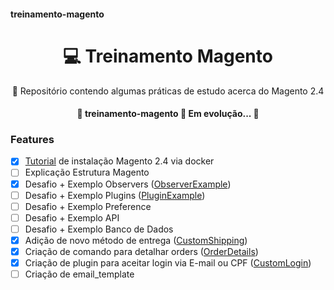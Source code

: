 #### treinamento-magento

<h1 align="center">
    💻 Treinamento Magento
</h1>
<p align="center">🚀 Repositório contendo algumas práticas de estudo acerca do Magento 2.4</p>







<h4 align="center"> 
	🚧  treinamento-magento 🚀 Em evolução...  🚧
</h4>

### Features

- [x] [Tutorial](instalation.txt) de instalação Magento 2.4 via docker
- [ ] Explicação Estrutura Magento
- [x] Desafio + Exemplo Observers ([ObserverExample](ObserverExample))
- [ ] Desafio + Exemplo Plugins ([PluginExample](PluginExample))
- [ ] Desafio + Exemplo Preference
- [ ] Desafio + Exemplo API
- [ ] Desafio + Exemplo Banco de Dados
- [x] Adição de novo método de entrega ([CustomShipping](CustomShipping))
- [x] Criação de comando para detalhar orders ([OrderDetails](OrderDetails))
- [x] Criação de plugin para aceitar login via E-mail ou CPF ([CustomLogin](CustomLogin))
- [ ] Criação de email_template
